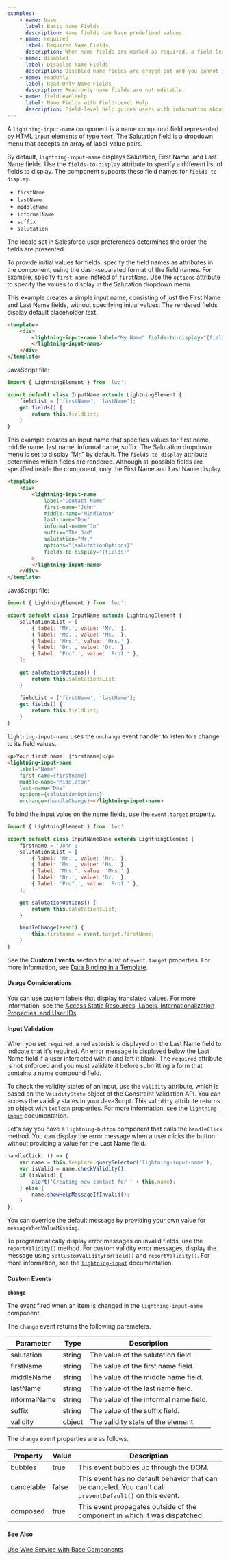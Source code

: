 ```yaml
---
examples:
    - name: base
      label: Basic Name Fields
      description: Name fields can have predefined values.
    - name: required
      label: Required Name Fields
      description: When name fields are marked as required, a field-level error is thrown if Last Name is blank.
    - name: disabled
      label: Disabled Name Fields
      description: Disabled name fields are grayed out and you cannot interact with them.
    - name: readOnly
      label: Read-Only Name Fields
      description: Read-only name fields are not editable.
    - name: fieldLevelHelp
      label: Name Fields with Field-Level Help
      description: Field-level help guides users with information about the name fields.
---
```


A `lightning-input-name` component is a name compound field represented by HTML
`input` elements of type `text`. The Salutation field is a dropdown menu that
accepts an array of label-value pairs.

By default, `lightning-input-name` displays Salutation, First Name, and Last Name fields.
Use the `fields-to-display` attribute to specify a different list of fields to display. The component supports these field names for `fields-to-display`.

-   `firstName`
-   `lastName`
-   `middleName`
-   `informalName`
-   `suffix`
-   `salutation`

The locale set in Salesforce user preferences determines the order the fields are presented.

To provide initial values for fields, specify the field names as attributes in the component, using the dash-separated format of the field names. For example, specify `first-name` instead of `firstName`. Use the `options` attribute to specify the values to display in the Salutation dropdown menu.

This example creates a simple input name, consisting of just the First Name and Last Name fields, without specifying initial values. The rendered fields display default placeholder text.

```html
<template>
    <div>
        <lightning-input-name label="My Name" fields-to-display="{fields}">
        </lightning-input-name>
    </div>
</template>
```

JavaScript file:

```javascript
import { LightningElement } from 'lwc';

export default class InputName extends LightningElement {
    fieldList = ['firstName', 'lastName'];
    get fields() {
        return this.fieldList;
    }
}
```

This example creates an input name that specifies values for first name, middle
name, last name, informal name, suffix. The Salutation dropdown menu is set to display
"Mr." by default. The `fields-to-display` attribute determines which fields are
rendered. Although all possible fields are specified inside the component, only the
First Name and Last Name display.

```html
<template>
    <div>
        <lightning-input-name
            label="Contact Name"
            first-name="John"
            middle-name="Middleton"
            last-name="Doe"
            informal-name="Jo"
            suffix="The 3rd"
            salutation="Mr."
            options="{salutationOptions}"
            fields-to-display="{fields}"
        >
        </lightning-input-name>
    </div>
</template>
```

JavaScript file:

```javascript
import { LightningElement } from 'lwc';

export default class InputName extends LightningElement {
    salutationsList = [
        { label: 'Mr.', value: 'Mr.' },
        { label: 'Ms.', value: 'Ms.' },
        { label: 'Mrs.', value: 'Mrs.' },
        { label: 'Dr.', value: 'Dr.' },
        { label: 'Prof.', value: 'Prof.' },
    ];

    get salutationOptions() {
        return this.salutationsList;
    }

    fieldList = ['firstName', 'lastName'];
    get fields() {
        return this.fieldList;
    }
}
```

`lightning-input-name` uses the `onchange` event handler to listen to a change to its field values.

```html
<p>Your first name: {firstname}</p>
<lightning-input-name
    label="Name"
    first-name={firstname}
    middle-name="Middleton"
    last-name="Doe"
    options={salutationOptions} 
    onchange={handleChange}></lightning-input-name>
```

To bind the input value on the name fields, use the `event.target` property.

```js
import { LightningElement } from 'lwc';

export default class InputNameBase extends LightningElement {
    firstname = 'John';
    salutationsList = [
        { label: 'Mr.', value: 'Mr.' },
        { label: 'Ms.', value: 'Ms.' },
        { label: 'Mrs.', value: 'Mrs.' },
        { label: 'Dr.', value: 'Dr.' },
        { label: 'Prof.', value: 'Prof.' },
    ];

    get salutationOptions() {
        return this.salutationsList;
    }

    handleChange(event) {
        this.firstname = event.target.firstName;
    }
}
```

See the __Custom Events__ section for a list of `event.target` properties. For more information, see [Data Binding in a Template](docs/component-library/documentation/en/lwc/js_props_getter).

#### Usage Considerations

You can use custom labels that display translated values. For more information, see the
[Access Static Resources, Labels, Internationalization Properties, and User IDs](docs/component-library/documentation/lwc/create_global_value_providers).

#### Input Validation

When you set `required`, a red asterisk is displayed on the Last Name
field to indicate that it's required. An error message is displayed below the
Last Name field if a user interacted with it and left it blank. The `required`
attribute is not enforced and you must validate it before submitting a form
that contains a name compound field.

To check the validity states of an input, use the `validity` attribute, which
is based on the `ValidityState` object of the Constraint Validation API. You can access the validity states in
your JavaScript. This `validity` attribute returns an object with
`boolean` properties. For more information, see the
[`lightning-input`](bundle/lightning-input/documentation) documentation.

Let's say you have a `lightning-button` component that calls the `handleClick`
method. You can display the error message when a user clicks the
button without providing a value for the Last Name field.

```javascript
handleClick: () => {
    var name = this.template.querySelector('lightning-input-name');
    var isValid = name.checkValidity();
    if (isValid) {
        alert('Creating new contact for ' + this.name);
    } else {
        name.showHelpMessageIfInvalid();
    }
};
```

You can override the default message by providing your own value for `messageWhenValueMissing`.

To programmatically display error messages on invalid fields, use the `reportValidity()` method. For custom validity error messages, display the message using `setCustomValidityForField()` and `reportValidity()`. For more information, see the [`lightning-input`](/docs/component-library/bundle/lightning-input/documentation) documentation.

#### Custom Events

**`change`**

The event fired when an item is changed in the `lightning-input-name` component.

The `change` event returns the following parameters.

| Parameter    | Type   | Description                           |
| ------------ | ------ | ------------------------------------- |
| salutation   | string | The value of the salutation field.    |
| firstName    | string | The value of the first name field.    |
| middleName   | string | The value of the middle name field.   |
| lastName     | string | The value of the last name field.     |
| informalName | string | The value of the informal name field. |
| suffix       | string | The value of the suffix field.        |
| validity     | object | The validity state of the element.    |

The `change` event properties are as follows.

| Property   | Value | Description                                                                                               |
| ---------- | ----- | --------------------------------------------------------------------------------------------------------- |
| bubbles    | true  | This event bubbles up through the DOM.                                                                    |
| cancelable | false | This event has no default behavior that can be canceled. You can't call `preventDefault()` on this event. |
| composed   | true  | This event propagates outside of the component in which it was dispatched.                                |

#### See Also

[Use Wire Service with Base Components](docs/component-library/documentation/lwc/lwc.data_wire_base_components)
